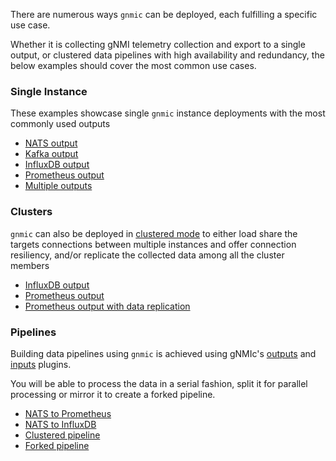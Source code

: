 There are numerous ways `gnmic` can be deployed, each fulfilling a specific use case. 

Whether it is collecting gNMI telemetry collection and export to a single output, 
or clustered data pipelines with high availability and redundancy, the below examples should cover the most common use cases.
### Single Instance
These examples showcase single `gnmic` instance deployments with the most commonly used outputs

- [NATS output](single-instance/nats-output.md) 
- [Kafka output](single-instance/kafka-output.md)
- [InfluxDB output](single-instance/influxdb-output.md)
- [Prometheus output](single-instance/prometheus-output.md)
- [Multiple outputs](single-instance/multiple-outputs.md)


### Clusters
`gnmic` can also be deployed in [clustered mode](../user_guide/HA.md) to either load share the targets connections between multiple instances and offer connection resiliency,
and/or replicate the collected data among all the cluster members

- [InfluxDB output](clusters/cluster_with_influxdb_output.md)
- [Prometheus output](clusters/cluster_with_prometheus_output.md)
- [Prometheus output with data replication](clusters/cluster_with_nats_input_and_prometheus_output.md)


### Pipelines

Building data pipelines using `gnmic` is achieved using gNMIc's [outputs](../user_guide/outputs/output_intro.md) and [inputs](../user_guide/inputs/intro.md) plugins.

You will be able to process the data in a serial fashion, split it for parallel processing or mirror it to create a forked pipeline.

- [NATS to Prometheus](pipelines/nats_prometheus.md)
- [NATS to InfluxDB](pipelines/nats_influxdb.md)
- [Clustered pipeline](pipelines/gnmic_cluster_nats_prometheus.md)
- [Forked pipeline](pipelines/forked_pipeline.md)